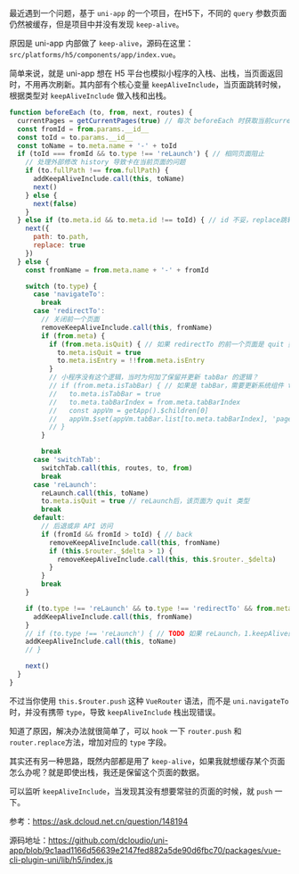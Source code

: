 最近遇到一个问题，基于 `uni-app` 的一个项目，在H5下，不同的 `query` 参数页面仍然被缓存，但是项目中并没有发现 `keep-alive`。

原因是 uni-app 内部做了 `keep-alive`，源码在这里：`src/platforms/h5/components/app/index.vue`。

简单来说，就是 uni-app 想在 H5 平台也模拟小程序的入栈、出栈，当页面返回时，不用再次刷新。其内部有个核心变量 `keepAliveInclude`，当页面跳转时候，根据类型对 `keepAliveInclude` 做入栈和出栈。

```js
function beforeEach (to, from, next, routes) {
  currentPages = getCurrentPages(true) // 每次 beforeEach 时获取当前currentPages，因为 afterEach 之后，获取不到上一个 page 了，导致无法调用 onUnload
  const fromId = from.params.__id__
  const toId = to.params.__id__
  const toName = to.meta.name + '-' + toId
  if (toId === fromId && to.type !== 'reLaunch') { // 相同页面阻止
    // 处理外部修改 history 导致卡在当前页面的问题
    if (to.fullPath !== from.fullPath) {
      addKeepAliveInclude.call(this, toName)
      next()
    } else {
      next(false)
    }
  } else if (to.meta.id && to.meta.id !== toId) { // id 不妥，replace跳转
    next({
      path: to.path,
      replace: true
    })
  } else {
    const fromName = from.meta.name + '-' + fromId

    switch (to.type) {
      case 'navigateTo':
        break
      case 'redirectTo':
        // 关闭前一个页面
        removeKeepAliveInclude.call(this, fromName)
        if (from.meta) {
          if (from.meta.isQuit) { // 如果 redirectTo 的前一个页面是 quit 类型，则新打开的页面也是 quit
            to.meta.isQuit = true
            to.meta.isEntry = !!from.meta.isEntry
          }
          // 小程序没有这个逻辑，当时为何加了保留并更新 tabBar 的逻辑？
          // if (from.meta.isTabBar) { // 如果是 tabBar，需要更新系统组件 tabBar 内的 list 数据
          //   to.meta.isTabBar = true
          //   to.meta.tabBarIndex = from.meta.tabBarIndex
          //   const appVm = getApp().$children[0]
          //   appVm.$set(appVm.tabBar.list[to.meta.tabBarIndex], 'pagePath', to.meta.pagePath)
          // }
        }

        break
      case 'switchTab':
        switchTab.call(this, routes, to, from)
        break
      case 'reLaunch':
        reLaunch.call(this, toName)
        to.meta.isQuit = true // reLaunch后，该页面为 quit 类型
        break
      default:
        // 后退或非 API 访问
        if (fromId && fromId > toId) { // back
          removeKeepAliveInclude.call(this, fromName)
          if (this.$router._$delta > 1) {
            removeKeepAliveInclude.call(this, this.$router._$delta)
          }
        }
        break
    }

    if (to.type !== 'reLaunch' && to.type !== 'redirectTo' && from.meta.id) { // 如果不是 reLaunch、redirectTo，且 meta 指定了 id
      addKeepAliveInclude.call(this, fromName)
    }
    // if (to.type !== 'reLaunch') { // TODO 如果 reLaunch，1.keepAlive的话，无法触发页面生命周期，并刷新页面，2.不 keepAlive 的话，页面状态无法再次保留,且 routeView 的 cache 有问题
    addKeepAliveInclude.call(this, toName)
    // }

    next()
  }
}
```


不过当你使用 `this.$router.push` 这种 `VueRouter` 语法，而不是 `uni.navigateTo` 时，并没有携带 `type`，导致 `keepAliveInclude` 栈出现错误。

知道了原因，解决办法就很简单了，可以 `hook` 一下 `router.push` 和 `router.replace`方法，增加对应的 `type` 字段。

其实还有另一种思路，既然内部都是用了 `keep-alive`，如果我就想缓存某个页面怎么办呢？就是即使出栈，我还是保留这个页面的数据。

可以监听 `keepAliveInclude`，当发现其没有想要常驻的页面的时候，就 `push` 一下。



参考：https://ask.dcloud.net.cn/question/148194

源码地址：https://github.com/dcloudio/uni-app/blob/9c1aad1166d56639e2147fed882a5de90d6fbc70/packages/vue-cli-plugin-uni/lib/h5/index.js

